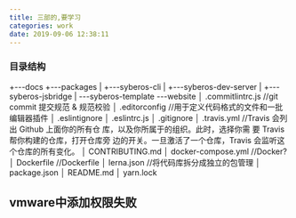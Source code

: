 ```yaml
---
title: 三部的,要学习
categories: work
date: 2019-09-06 12:38:11
---
```


### 目录结构

+---docs
+---packages
|   +---syberos-cli
|   +---syberos-dev-server
|   +---syberos-jsbridge
|   \---syberos-template
\---website
│  .commitlintrc.js                       //git commit 提交规范 & 规范校验
│  .editorconfig                          //用于定义代码格式的文件和一批编辑器插件
│  .eslintignore
│  .eslintrc.js
│  .gitignore
│  .travis.yml                             //Travis 会列出 Github 上面你的所有仓                                             库，以及你所属于的组织。此时，选择你需                                             要 Travis 帮你构建的仓库，打开仓库旁                                              边的开关。一旦激活了一个仓库，Travis                                              会监听这个仓库的所有变化。
│  CONTRIBUTING.md
│  docker-compose.yml                      //Docker?
│  Dockerfile                              //Dockerfile
│  lerna.json                              //将代码库拆分成独立的包管理
│  package.json
│  README.md
│  yarn.lock

## vmware中添加权限失败

  